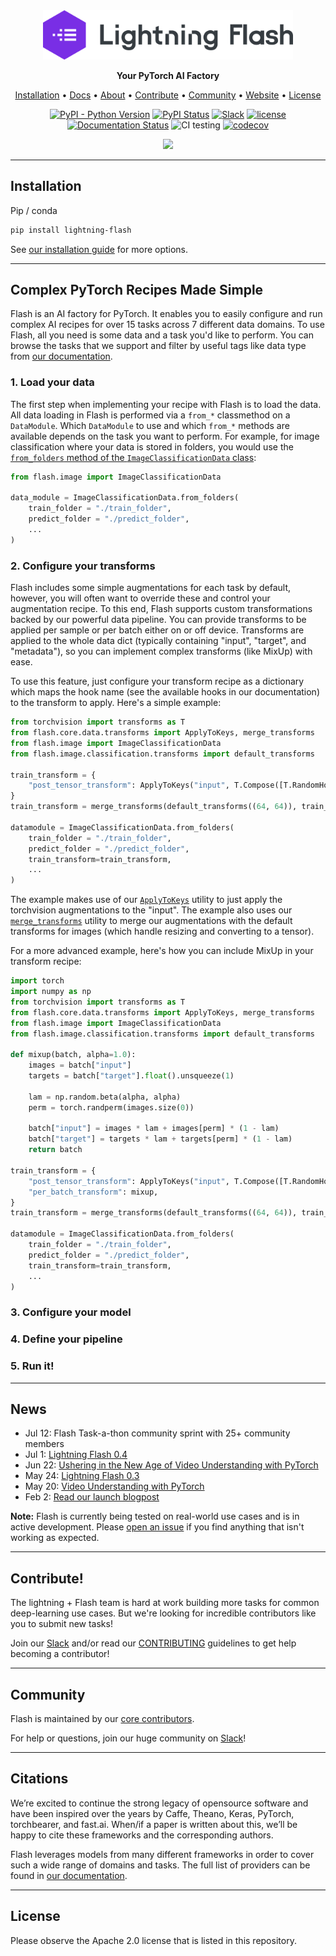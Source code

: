<div align="center">

<img src="docs/source/_static/images/logo.svg" width="400px">


**Your PyTorch AI Factory**

<p align="center">
  <a href="#installation">Installation</a> •
  <a href="https://lightning-flash.readthedocs.io/en/stable/?badge=stable">Docs</a> •
  <a href="#what-is-flash--setting-up-your-recipe">About</a> •
  <a href="#contribute">Contribute</a> •
  <a href="#community">Community</a> •
  <a href="https://www.pytorchlightning.ai/">Website</a> •
  <a href="#license">License</a>
</p>


[![PyPI - Python Version](https://img.shields.io/pypi/pyversions/lightning-flash)](https://pypi.org/project/lightning-flash/)
[![PyPI Status](https://badge.fury.io/py/lightning-flash.svg)](https://badge.fury.io/py/lightning-flash)
[![Slack](https://img.shields.io/badge/slack-chat-green.svg?logo=slack)](https://join.slack.com/t/pytorch-lightning/shared_invite/zt-pw5v393p-qRaDgEk24~EjiZNBpSQFgQ)
[![license](https://img.shields.io/badge/License-Apache%202.0-blue.svg)](https://github.com/PytorchLightning/pytorch-lightning/blob/master/LICENSE)
[![Documentation Status](https://readthedocs.org/projects/lightning-flash/badge/?version=latest)](https://lightning-flash.readthedocs.io/en/stable/?badge=stable)
![CI testing](https://github.com/PyTorchLightning/lightning-flash/workflows/CI%20testing/badge.svg?branch=master&event=push)
[![codecov](https://codecov.io/gh/PyTorchLightning/lightning-flash/branch/master/graph/badge.svg?token=oLuUr9q1vt)](https://codecov.io/gh/PyTorchLightning/lightning-flash)

</div>

<div align="center">
  <a href="https://lightning-flash.readthedocs.io/en/stable">
    <img src="https://pl-flash-data.s3.amazonaws.com/assets/banner.gif">
  </a>
</div>

---

## Installation

Pip / conda

```bash
pip install lightning-flash
```

See [our installation guide](https://lightning-flash.readthedocs.io/en/latest/installation.html) for more options.

---

## Complex PyTorch Recipes Made Simple

Flash is an AI factory for PyTorch.
It enables you to easily configure and run complex AI recipes for over 15 tasks across 7 different data domains.
To use Flash, all you need is some data and a task you'd like to perform.
You can browse the tasks that we support and filter by useful tags like data type from [our documentation](https://lightning-flash.readthedocs.io/en/stable/).

### 1. Load your data

The first step when implementing your recipe with Flash is to load the data.
All data loading in Flash is performed via a `from_*` classmethod on a `DataModule`.
Which `DataModule` to use and which `from_*` methods are available depends on the task you want to perform.
For example, for image classification where your data is stored in folders, you would use the [`from_folders` method of the `ImageClassificationData` class](https://lightning-flash.readthedocs.io/en/latest/reference/image_classification.html#from-folders):

```py
from flash.image import ImageClassificationData

data_module = ImageClassificationData.from_folders(
    train_folder = "./train_folder",
    predict_folder = "./predict_folder",
    ...
)
```

### 2. Configure your transforms

Flash includes some simple augmentations for each task by default, however, you will often want to override these and control your augmentation recipe.
To this end, Flash supports custom transformations backed by our powerful data pipeline.
You can provide transforms to be applied per sample or per batch either on or off device.
Transforms are applied to the whole data dict (typically containing "input", "target", and "metadata"), so you can implement complex transforms (like MixUp) with ease.

To use this feature, just configure your transform recipe as a dictionary which maps the hook name (see the available hooks in our documentation) to the transform to apply.
Here's a simple example:

```py
from torchvision import transforms as T
from flash.core.data.transforms import ApplyToKeys, merge_transforms
from flash.image import ImageClassificationData
from flash.image.classification.transforms import default_transforms

train_transform = {
    "post_tensor_transform": ApplyToKeys("input", T.Compose([T.RandomHorizontalFlip(), T.ColorJitter()])),
}
train_transform = merge_transforms(default_transforms((64, 64)), train_transform)

datamodule = ImageClassificationData.from_folders(
    train_folder = "./train_folder",
    predict_folder = "./predict_folder",
    train_transform=train_transform,
    ...
)
```

The example makes use of our [`ApplyToKeys`](https://lightning-flash.readthedocs.io/en/latest/api/generated/flash.core.data.transforms.ApplyToKeys.html#flash.core.data.transforms.ApplyToKeys) utility to just apply the torchvision augmentations to the "input".
The example also uses our [`merge_transforms`](https://lightning-flash.readthedocs.io/en/latest/api/generated/flash.core.data.transforms.merge_transforms.html#flash.core.data.transforms.merge_transforms) utility to merge our augmentations with the default transforms for images (which handle resizing and converting to a tensor).

For a more advanced example, here's how you can include MixUp in your transform recipe:

```py
import torch
import numpy as np
from torchvision import transforms as T
from flash.core.data.transforms import ApplyToKeys, merge_transforms
from flash.image import ImageClassificationData
from flash.image.classification.transforms import default_transforms

def mixup(batch, alpha=1.0):
    images = batch["input"]
    targets = batch["target"].float().unsqueeze(1)
    
    lam = np.random.beta(alpha, alpha)
    perm = torch.randperm(images.size(0))
    
    batch["input"] = images * lam + images[perm] * (1 - lam)
    batch["target"] = targets * lam + targets[perm] * (1 - lam)
    return batch
    
train_transform = {
    "post_tensor_transform": ApplyToKeys("input", T.Compose([T.RandomHorizontalFlip(), T.ColorJitter()])),
    "per_batch_transform": mixup,
}
train_transform = merge_transforms(default_transforms((64, 64)), train_transform)

datamodule = ImageClassificationData.from_folders(
    train_folder = "./train_folder",
    predict_folder = "./predict_folder",
    train_transform=train_transform,
    ...
)
```

### 3. Configure your model

### 4. Define your pipeline

### 5. Run it!

---

## News

- Jul 12: Flash Task-a-thon community sprint with 25+ community members
- Jul 1: [Lightning Flash 0.4](https://devblog.pytorchlightning.ai/lightning-flash-0-4-flash-serve-fiftyone-multi-label-text-classification-and-jit-support-97428276c06f)
- Jun 22: [Ushering in the New Age of Video Understanding with PyTorch](https://medium.com/pytorch/ushering-in-the-new-age-of-video-understanding-with-pytorch-1d85078e8015)
- May 24: [Lightning Flash 0.3](https://devblog.pytorchlightning.ai/lightning-flash-0-3-new-tasks-visualization-tools-data-pipeline-and-flash-registry-api-1e236ba9530)
- May 20: [Video Understanding with PyTorch](https://towardsdatascience.com/video-understanding-made-simple-with-pytorch-video-and-lightning-flash-c7d65583c37e)
- Feb 2: [Read our launch blogpost](https://pytorch-lightning.medium.com/introducing-lightning-flash-the-fastest-way-to-get-started-with-deep-learning-202f196b3b98)

__Note:__ Flash is currently being tested on real-world use cases and is in active development. Please [open an issue](https://github.com/PyTorchLightning/lightning-flash/issues/new/choose) if you find anything that isn't working as expected.

---

## Contribute!
The lightning + Flash team is hard at work building more tasks for common deep-learning use cases. But we're looking for incredible contributors like you to submit new tasks!

Join our [Slack](https://join.slack.com/t/pytorch-lightning/shared_invite/zt-pw5v393p-qRaDgEk24~EjiZNBpSQFgQ) and/or read our [CONTRIBUTING](https://github.com/PyTorchLightning/lightning-flash/blob/master/.github/CONTRIBUTING.md) guidelines to get help becoming a contributor!

---

## Community
Flash is maintained by our [core contributors](https://lightning-flash.readthedocs.io/en/latest/governance.html).

For help or questions, join our huge community on [Slack](https://join.slack.com/t/pytorch-lightning/shared_invite/zt-pw5v393p-qRaDgEk24~EjiZNBpSQFgQ)!

---

## Citations
We’re excited to continue the strong legacy of opensource software and have been inspired over the years by Caffe, Theano, Keras, PyTorch, torchbearer, and fast.ai. When/if a paper is written about this, we’ll be happy to cite these frameworks and the corresponding authors.

Flash leverages models from many different frameworks in order to cover such a wide range of domains and tasks. The full list of providers can be found in [our documentation](https://lightning-flash.readthedocs.io/en/latest/integrations/providers.html).

---

## License
Please observe the Apache 2.0 license that is listed in this repository.
